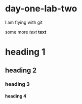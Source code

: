 # day-one-lab-two

I am flying with git

some more *text* **text**

# heading 1 

## heading 2 

### heading 3 

#### heading 4